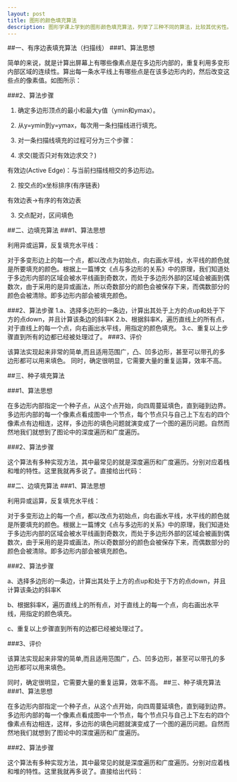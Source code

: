 ```yaml
---
layout: post
title: 图形的颜色填充算法
description: 图形学课上学到的图形颜色填充算法，列举了三种不同的算法，比较其优劣性。
---
```

##一、有序边表填充算法（扫描线）
###1、算法思想

简单的来说，就是计算出屏幕上有哪些像素点是在多边形内部的，重复利用多变形内部区域的连续性。算出每一条水平线上有哪些点是在该多边形内的，然后改变这些点的像素值。如图所示：

###2、算法步骤

1. 确定多边形顶点的最小和最大y值（ymin和ymax）。
2. 从y=ymin到y=ymax，每次用一条扫描线进行填充。
3. 对一条扫描线填充的过程可分为三个步骤：

 1. 求交(能否只对有效边求交？)

  有效边(Active Edge)：与当前扫描线相交的多边形边。

 2. 按交点的x坐标排序(有序链表)

  有效边表->有序的有效边表

 3. 交点配对，区间填色

##二、边填充算法
###1、算法思想

利用异或运算，反复填充水平线：

对于多变形边上的每一个点，都以改点为初始点，向右画水平线，水平线的颜色就是所要填充的颜色。根据上一篇博文《点与多边形的关系》中的原理，我们知道处于多边形内部的区域会被水平线画到奇数次，而处于多边形外部的区域会被画到偶数次，由于采用的是异或画法，所以奇数部分的颜色会被保存下来，而偶数部分的颜色会被清除。即多边形内部会被填充颜色。

###2、算法步骤
1.a、选择多边形的一条边，计算出其处于上方的点up和处于下方的点down，并且计算该条边的斜率K
2.b、根据斜率K，遍历直线上的所有点，对于直线上的每一个点，向右画出水平线，用指定的颜色填充。
3.c、重复以上步骤直到所有的边都已经被处理过了。
###3、评价

该算法实现起来非常的简单,而且适用范围广，凸、凹多边形，甚至可以带孔的多边形都可以用来填色。
同时，确定很明显，它需要大量的重复运算，效率不高。

##三、种子填充算法

###1、算法思想

在多边形内部指定一个种子点，从这个点开始，向四周蔓延填色，直到碰到边界。
多边形内部的每一个像素点看成图中一个节点，每个节点只与自己上下左右的四个像素点有边相连，这样，多边形的填色问题就演变成了一个图的遍历问题。自然而然地我们就想到了图论中的深度遍历和广度遍历。

###2、算法步骤

这个算法有多种实现方法，其中最常见的就是深度遍历和广度遍历。分别对应着栈和堆的特性。这里我就再多说了。直接给出代码：

##二、边填充算法
###1、算法思想

利用异或运算，反复填充水平线：

对于多变形边上的每一个点，都以改点为初始点，向右画水平线，水平线的颜色就是所要填充的颜色。根据上一篇博文《点与多边形的关系》中的原理，我们知道处于多边形内部的区域会被水平线画到奇数次，而处于多边形外部的区域会被画到偶数次，由于采用的是异或画法，所以奇数部分的颜色会被保存下来，而偶数部分的颜色会被清除。即多边形内部会被填充颜色。

###2、算法步骤

a、选择多边形的一条边，计算出其处于上方的点up和处于下方的点down，并且计算该条边的斜率K

b、根据斜率K，遍历直线上的所有点，对于直线上的每一个点，向右画出水平线，用指定的颜色填充。

c、重复以上步骤直到所有的边都已经被处理过了。

###3、评价

该算法实现起来非常的简单,而且适用范围广，凸、凹多边形，甚至可以带孔的多边形都可以用来填色。

同时，确定很明显，它需要大量的重复运算，效率不高。
##三、种子填充算法
###1、算法思想

在多边形内部指定一个种子点，从这个点开始，向四周蔓延填色，直到碰到边界。
多边形内部的每一个像素点看成图中一个节点，每个节点只与自己上下左右的四个像素点有边相连，这样，多边形的填色问题就演变成了一个图的遍历问题。自然而然地我们就想到了图论中的深度遍历和广度遍历。

###2、算法步骤

这个算法有多种实现方法，其中最常见的就是深度遍历和广度遍历。分别对应着栈和堆的特性。这里我就再多说了。直接给出代码：
    
